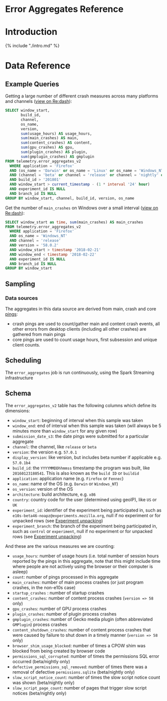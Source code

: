 # Error Aggregates Reference

<!-- toc -->

# Introduction

{% include "./intro.md" %}

# Data Reference

## Example Queries

Getting a large number of different crash measures across many platforms and channels
([view on Re:dash](https://sql.telemetry.mozilla.org/queries/4769/source)):

```sql
SELECT window_start,
       build_id,
       channel,
       os_name,
       version,
       sum(usage_hours) AS usage_hours,
       sum(main_crashes) AS main,
       sum(content_crashes) AS content,
       sum(gpu_crashes) AS gpu,
       sum(plugin_crashes) AS plugin,
       sum(gmplugin_crashes) AS gmplugin
FROM telemetry.error_aggregates_v2
  WHERE application = 'Firefox'
  AND (os_name = 'Darwin' or os_name = 'Linux' or os_name = 'Windows_NT')
  AND (channel = 'beta' or channel = 'release' or channel = 'nightly' or channel = 'esr')
  AND build_id > '201801'
  AND window_start > current_timestamp - (1 * interval '24' hour)
  AND experiment_id IS NULL
  AND branch_id IS NULL
GROUP BY window_start, channel, build_id, version, os_name
```


Get the number of `main_crashes` on Windows over a small interval
([view on Re:dash](https://sql.telemetry.mozilla.org/queries/51677)):

```sql
SELECT window_start as time, sum(main_crashes) AS main_crashes
FROM telemetry.error_aggregates_v2
  WHERE application = 'Firefox'
  AND os_name = 'Windows_NT'
  AND channel = 'release'
  AND version = '58.0.2'
  AND window_start > timestamp '2018-02-21'
  AND window_end < timestamp '2018-02-22'
  AND experiment_id IS NULL
  AND branch_id IS NULL
GROUP BY window_start
```

## Sampling

### Data sources

The aggregates in this data source are derived from main, crash and core [pings](../../pings.md):
* crash pings are used to count/gather main and content crash events, all other errors from desktop clients (including all other crashes) are gathered from main pings
* core pings are used to count usage hours, first subsession and unique client counts.

## Scheduling

The `error_aggregates` job is run continuously, using the Spark Streaming infrastructure

## Schema

The `error_aggregates_v2` table has the following columns which define its dimensions:

* `window_start`: beginning of interval when this sample was taken
* `window_end`: end of interval when this sample was taken (will always be 5 minutes more
  than `window_start` for any given row)
* `submission_date_s3`: the date pings were submitted for a particular aggregate
* `channel`: the channel, like `release` or `beta`
* `version`: the version e.g. `57.0.1`
* `display_version`: like version, but includes beta number if applicable e.g. `57.0.1b4`
* `build_id`: the `YYYYMMDDhhmmss` timestamp the program was built, like `20160123180541`. This is also known as the `build ID` or `buildid`
* `application`: application name (e.g. `Firefox` or `Fennec`)
* `os_name`: name of the OS (e.g. `Darwin` or `Windows_NT`)
* `os_version`: version of the OS
* `architecture`: build architecture, e.g. `x86`
* `country`: country code for the user (determined using geoIP), like `US` or `UK`
* `experiment_id`: identifier of the experiment being participated in, such as `e10s-beta46-noapz@experiments.mozilla.org`, null if no experiment or for unpacked rows (see [Experiment unpacking](#experiment-unpacking))
* `experiment_branch`: the branch of the experiment being participated in, such as `control` or `experiment`, null if no experiment or for unpacked rows (see [Experiment unpacking](#experiment-unpacking))

And these are the various measures we are counting:

* `usage_hours`: number of usage hours (i.e. total number of session hours reported by the pings in this aggregate, note that this might include time where
  people are not actively using the browser or their computer is asleep)
* `count`: number of pings processed in this aggregate
* `main_crashes`: number of main process crashes (or just program crashes, in the non-e10s case)
* `startup_crashes` : number of startup crashes
* `content_crashes`: number of content process crashes (`version => 58` only)
* `gpu_crashes`: number of GPU process crashes
* `plugin_crashes`: number of plugin process crashes
* `gmplugin_crashes`: number of Gecko media plugin (often abbreviated `GMPlugin`) process crashes
* `content_shutdown_crashes`: number of content process crashes that were caused by failure to shut down in a timely manner (`version => 58` only) 
* `browser_shim_usage_blocked`: number of times a CPOW shim was blocked from being created by browser code
* `permissions_sql_corrupted`: number of times the permissions SQL error occurred (beta/nightly only)
* `defective_permissions_sql_removed`: number of times there was a removal of defective `permissions.sqlite` (beta/nightly only)
* `slow_script_notice_count`: number of times the slow script notice count was shown (beta/nightly only)
* `slow_script_page_count`: number of pages that trigger slow script notices (beta/nightly only)
